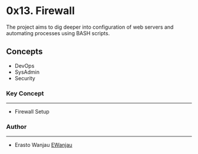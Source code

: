 # 0x13. Firewall
The project aims to dig deeper into configuration of web servers and automating processes using BASH scripts.

## Concepts
- DevOps
- SysAdmin
- Security

### Key Concept
---
- Firewall Setup

### Author
---
- Erasto Wanjau [EWanjau](wamwanjau@gmail.com)
